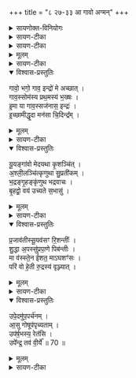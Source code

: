 +++
title = "८ २७-३३ आ गावो अग्मन्"
+++


<details><summary>सायणोक्त-विनियोगः</summary>

27यदुक्तं सूत्रकारेण - 'आ गावो अग्मन्नित्युपहोमाः' इति । तत्राष्टानामृचां मध्ये प्रथमामाह । 
</details>

<div class="js_include" url="/vedAH_Rk/shAkalam/saMhitA/vishvAsa-prastutiH/06/028/01_A_gAvo.md"  newLevelForH1="5" includeTitle="false"> </div>  

<div class="js_include" url="/vedAH_Rk/shAkalam/saMhitA/sarvASh_TIkAH/06/028/01_A_gAvo.md"  newLevelForH1="5" includeTitle="false"> </div>  

<details><summary>सायण-टीका</summary>

या एता गावः सन्ति ता आग्मन् इहागच्छन्तु । उत अपिच भद्रं कल्याणं अक्रन् कुर्वन्तु । अस्मदीये गोष्ठे सीदन्तु तिष्ठन्तु । अस्मे अस्मान् रणयन्तु रमयन्तु । इह अस्मद्गृहे प्रजावतीः बहुवत्सोपेताः पुरुरूपाः श्वेतकृष्णादिरूपेण बहुरूपाः स्युः भवेयुः । उषसः उषःकालात् पूर्वीः पूर्वासु रात्रिष्विन्द्राय इन्द्रार्थं सान्नाय्यमाशिरं च दुहानास्तिष्ठन्तु ॥
</details>

<div class="js_include" url="/vedAH_Rk/shAkalam/saMhitA/vishvAsa-prastutiH/06/028/02_indro_yajvane.md"  newLevelForH1="5" includeTitle="false"> </div>  

<div class="js_include" url="/vedAH_Rk/shAkalam/saMhitA/sarvASh_TIkAH/06/028/02_indro_yajvane.md"  newLevelForH1="5" includeTitle="false"> </div>  

<details><summary>सायण-टीका</summary>

28अथ द्वितीयामाह - योऽयं **यज्वा** यागानुष्ठायी, यश्च **पृणन्** यागकाले हविः पूरयन् वर्तते, अथवा गां ददाति  
तयोर् उभयोर् अर्थे इन्द्रः **शिक्षति** फलं ददाति ।  
**उपेत्** पुनर् अपि **ददाति** ।  
**स्वं** आत्मानं **न मुषायति** न मुष्णाति ।  
यजमानं प्रति भूयो भूयो ददानोऽपि कदाचिदपि न तिरोभवतीत्यर्थः ।  
अस्य यजमानस्य **भूयो भूयः** पौनःपुन्येन **रयिमित्** धनमेव **वर्धयन् देवयुं** देवानात्मन इच्छन्तं यजमानं **अभिन्ने** स्वनिवासस्थाने भेदरहिते **खिल्ये** खिलीभूते यागरहितैरगम्ये निदधाति स्थापयति । स्यकीयलोक एव तं गमयतीत्यर्थः ॥
</details>



<details><summary>मूलम्</summary>

न ता न॑शन्ति॒  
न ता अर्वा᳚ ॥ 69 ॥  
</details>
<details><summary>सायण-टीका</summary>

29अथ तृतीयाचतुर्थ्योः प्रतीके दर्शयति - 'न ता नशन्ति न दभाति तस्करः' इति तृतीया ।   

-  मन्त्रः  न ता न॑शन्ति॒ न द॑भाति॒ तस्क॑रः ।   
नैना॑ अमि॒त्रो व्यथि॒राद॑धर्षति ।   
दे॒वाꣳश्च॒ याभि॒र्यज॑ते॒ ददा॑ति च ।  
ज्योगित्ताभि॑स्सचते॒ गोप॑तिस्स॒ह ।  

  -  टीका  25अथ पञ्चविंशीमाह - याभिर्गोभिर्देवानुद्दिश्य यजते च यागमपि करोति, ददाति च गवां दानमपि करोति, ताः गावो न नशन्ति नैव नाशं प्राप्नुवन्ति । तस्करश्चोरोऽपि ता गा न दभाति न हिनस्ति । व्यथिर्व्यथाहेतुः अमित्रः शत्रुरप्येना गा नादधर्षति नैव धृष्टो भवति ताडयितुं प्रगल्भो न भवति । ताभिर्गोभिस्सह गोपतिर्गवां स्वामी ज्योगित् चिरमेव सचते स्वर्गे समवेतो भवति ॥


'न ता अर्वा रेणुककाटोः' इति चतुर्थी । एतच्चोभयम् 'उत नः प्रिया' इत्यत्र व्याख्यातम् ॥

-  मन्त्रः न ता अर्वा॑ रे॒णुक॑काटो अश्ञुते ।   
न सꣵ॑स्कृत॒त्रमुप॑यन्ति॒ ता अ॒भि ।   
उ॒रु॒गा॒यमभ॑य॒न्तस्य॒ ता अनु॑ ।  
गावो॒ मर्त्य॑स्य॒ वि च॑रन्ति॒ यज्व॑नः ॥59 ॥  

  - टीका  26अत षड्विंशीमाह - रेणुककाटः रेणोर्भूधूलेः ककाट उत्थापकः तीव्रगतियुक्त इत्यर्थः । अर्वा तादृशोऽश्वः ताः गा नाश्नुते न व्याप्नोति, अश्वादपि शीघ्रगतथ इत्यर्थः । अत एव ता अभि एतादृशीर्गा अभिलक्ष्य संस्कृतत्रं संस्कारेण युक्तं रक्षार्थं दण्डं नोपयन्ति गोपाला हस्ते दण्डं न स्वीकुर्वन्ति । शक्त्याधिक्येनाश्वादपि शीघ्रं गच्छन्तीनां गवां ताडनार्थो दण्डो नापेक्षितः । यज्वनो यागाशीलस्य तस्य मर्त्यस्य मनुष्यस्य ता गाव उरुगायं विस्तीर्णगतियोग्यं भयरहितं स्थानं प्राप्य विचरन्ति विस्रम्भेण चरन्ति । एतच्च मन्त्रद्वयं 'ब्रह्मण ऋषभम्' इति विहितस्य पशोरुपहोमार्थे गोसूक्तेऽन्तर्भूतम् । अत एव तत्र प्रतीकद्वयमाम्नातम् - 'न ता नशन्ति, न ता अर्वा' इति ॥
</details>
<details open><summary>विश्वास-प्रस्तुतिः</summary>

गावो॒ भगो॒ गाव॒ इन्द्रो॑ मे अच्छात् ।   
गाव॒स्सोम॑स्य प्रथ॒मस्य॑ भ॒ख्षः ।   
इ॒मा या गाव॒स्सज॑नास॒ इन्द्रः॑ ।   
इ॒च्छामीद्धृ॒दा मन॑सा चि॒दिन्द्र᳚म् ।   
</details>
<details><summary>मूलम्</summary>

गावो॒ भगो॒ गाव॒ इन्द्रो॑ मे अच्छात् ।   
गाव॒स्सोम॑स्य प्रथ॒मस्य॑ भ॒ख्षः ।   
इ॒मा या गाव॒स्सज॑नास॒ इन्द्रः॑ ।   
इ॒च्छामीद्धृ॒दा मन॑सा चि॒दिन्द्र᳚म् ।   
</details>
<details><summary>सायण-टीका</summary>

30अथ पञ्चमीमाह - या गावस्ता भगः सौभाग्यम् । सतीषु हि गोषु क्षीरादिसंपत्तिलक्षणसौभाग्यं भवति । अच्छात् अच्छा निर्मला गाव एव मे मम इन्द्रः स्वामी, यथा स्वामी पालयति तथा निर्मला गावो मां पालयन्तीत्यर्थः । तथा गाव एव प्रथमस्य मुख्यस्य सोमस्याभिषुतस्य भक्षो भजनीयः । सोमो हि दव्यादिश्रपणार्थं गोभजनं करोति । या इमा गावः सन्ति, हे जनास मनुष्याः ता गाव एव स इन्द्रः । इन्द्रो हि गाः पालयति । तस्मादभेदोपचारः । हृदा हृत्कमलनिष्ठेन मनसा चिन्मनसैव गोरक्षार्थमिन्द्रमिच्छामि ॥
</details>
<details open><summary>विश्वास-प्रस्तुतिः</summary>

यू॒यङ्गा॑वो मेदयथा कृ॒शञ्चि॑त् ।   
अ॒श्ली॒लञ्चि॑त्कृणुथा सु॒प्रती॑कम् ।   
भ॒द्रङ्गृ॒हङ्कृ॑णुथ भद्रवाचः ।  
बृ॒हद्वो॒ वय॑ उच्यते स॒भासु॑ ।  
</details>
<details><summary>मूलम्</summary>

यू॒यङ्गा॑वो मेदयथा कृ॒शञ्चि॑त् ।   
अ॒श्ली॒लञ्चि॑त्कृणुथा सु॒प्रती॑कम् ।   
भ॒द्रङ्गृ॒हङ्कृ॑णुथ भद्रवाचः ।  
बृ॒हद्वो॒ वय॑ उच्यते स॒भासु॑ ।  
</details>
<details><summary>सायण-टीका</summary>

31अथ षष्ठीमाह - हे गावः यूयं कृशं चित् कृशमपि पुरुषं वत्सं वा मेदयथा मेदस्विनं पुष्टं कुरुत । अश्लीलं चित् अश्लीलं कुरूपमपि पुरुषं सुप्रतीकं कृणुथ घृतादिना पोषयित्वा शोभनावयवं कुरुत । भद्रवाचः कल्याणवाचो गावो गृहं भद्रं कुणुथ हम्भारवयुक्ताभिर्गोभिर्वत्सैश्च संपूर्णं गृहं रमणीयं भासते । हे गावः वः युष्मदीयं वयः अन्नं क्षीरघृतादिकं सभासु यज्ञशालासु बृहदुच्यते महत्त्वेन प्रस्तूयते ॥
</details>
<details open><summary>विश्वास-प्रस्तुतिः</summary>

प्र॒जाव॑तीस्सू॒यव॑सꣳ रि॒शन्तीः᳚ ।   
शु॒द्धा अ॒पस्सु॑प्रपा॒णे पिब॑न्तीः ।   
मा व॑स्स्ते॒न ई॑शत॒ माऽघशꣳ॑सः ।   
परि॑ वो हे॒ती रु॒द्रस्य॑ वृञ्ज्यात् ।   
</details>
<details><summary>मूलम्</summary>

प्र॒जाव॑तीस्सू॒यव॑सꣳ रि॒शन्तीः᳚ ।   
शु॒द्धा अ॒पस्सु॑प्रपा॒णे पिब॑न्तीः ।   
मा व॑स्स्ते॒न ई॑शत॒ माऽघशꣳ॑सः ।   
परि॑ वो हे॒ती रु॒द्रस्य॑ वृञ्ज्यात् ।   
</details>
<details><summary>सायण-टीका</summary>

32अथ सप्तमीमाह - एता गावः प्रजावतीः वत्सोपेताः सूयवसं शोभनं तृणादिकं रिशन्तीः भक्षयन्त्य इत्यर्थः । सुप्रपाणे सुष्ठु प्रकर्षेण पातुं शक्ये तटाकादौ शुद्धा अपः पिबन्तीः विमलं जलं पिबन्त्यो वर्तन्तामिति शेषः । हे गावः स्तेनः चोरो वो मेशत युष्मानपहर्तुमीश्वरो मा भूत् । अघशꣳसः अघं पापं शंसति मारय ताडयेत्यादिभिर्भर्त्सनं करोतीत्यघशंसः सोऽपि वो मेशत । तथा रुद्रस्य क्रूरस्य देवस्य हेतिरायुधं वः परिवृञ्ज्यात् युष्माकं परितो वर्जनं करोतु ॥
</details>
<details open><summary>विश्वास-प्रस्तुतिः</summary>

उपे॒दमु॑प॒पर्च॑नम् ।  
आ॒सु गोषूप॑पृच्यताम् ।   
उप॑र्ष॒भस्य॒ रेत॑सि ।   
उपे᳚न्द्र॒ तव॑ वी॒र्ये᳚ ॥ 70 ॥   
</details>
<details><summary>मूलम्</summary>

उपे॒दमु॑प॒पर्च॑नम् ।  
आ॒सु गोषूप॑पृच्यताम् ।   
उप॑र्ष॒भस्य॒ रेत॑सि ।   
उपे᳚न्द्र॒ तव॑ वी॒र्ये᳚ ॥ 70 ॥   
</details>
<details><summary>सायण-टीका</summary>

33अथाष्टमीमाह - इदं च वक्ष्यमाणं सर्वं उपपृच्यतां समीपे युज्यताम् । किं किमिति तदुच्यते - उपपर्चनं समीपे संपर्कयोग्यतृणादिकं आसु गोषूपपृच्यतां समीपे युज्यताम् । ऋषभस्य रेतसि उपपृच्यतां गर्भ इति शेषः । हे इन्द्र तव वीर्ये त्वदीये रक्षणसामर्थ्ये उपपृच्यतां गाव इति शेषः ।  
</details>